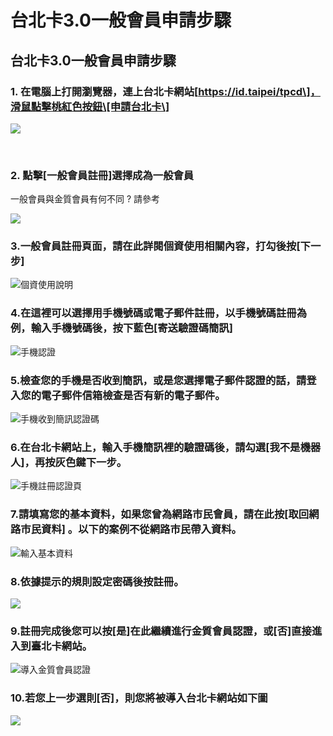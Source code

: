 # 台北卡3.0一般會員申請步驟

## 台北卡3.0一般會員申請步驟 <a id="bei-ka-3-0-yi-ban-shen-bu"></a>

### 1. 在電腦上打開瀏覽器，連上台北卡網站\[https://id.taipei/tpcd\]，滑鼠點擊桃紅色按鈕\[申請台北卡\] <a id="1-zai-shang-da-qi-shang-bei-ka-zhan-httpsidtaipeitpcd-hua-shu-tao-se-an-shen-bei-ka"></a>

![](https://blobscdn.gitbook.com/v0/b/gitbook-28427.appspot.com/o/assets%2F-LAqos0JTqq2LFNwXzku%2F-LAqovmMw_bcb_h54pqg%2F-LAqpzGz2lHmt5UNvBR0%2F2018-04-23_145107.png?alt=media&token=c1714621-c0b7-4b6f-8edc-e0fb432a685e)

​

### 2. 點擊\[一般會員註冊\]選擇成為一般會員 <a id="2-yi-ban-cheng-yi-ban"></a>

一般會員與金質會員有何不同 ? 請參考

![](.gitbook/assets/image%20%281%29.png)

### 3.一般會員註冊頁面，請在此詳閱個資使用相關內容，打勾後按\[下一步\]

![&#x500B;&#x8CC7;&#x4F7F;&#x7528;&#x8AAA;&#x660E;](.gitbook/assets/image.png)



### 4.在這裡可以選擇用手機號碼或電子郵件註冊，以手機號碼註冊為例，輸入手機號碼後，按下藍色\[寄送驗證碼簡訊\]

![&#x624B;&#x6A5F;&#x8A8D;&#x8B49;](.gitbook/assets/2018-04-23_163749.png)



### 5.檢查您的手機是否收到簡訊，或是您選擇電子郵件認證的話，請登入您的電子郵件信箱檢查是否有新的電子郵件。

![&#x624B;&#x6A5F;&#x6536;&#x5230;&#x7C21;&#x8A0A;&#x8A8D;&#x8B49;&#x78BC;](.gitbook/assets/screenshot_2018-04-23-15-45-11-03.png)

### 6.在台北卡網站上，輸入手機簡訊裡的驗證碼後，請勾選\[我不是機器人\]，再按灰色鍵下一步。

![&#x624B;&#x6A5F;&#x8A3B;&#x518A;&#x8A8D;&#x8B49;&#x9801;](.gitbook/assets/2018-04-23_163913.png)

### ​7.請填寫您的基本資料，如果您曾為網路市民會員，請在此按\[取回網路市民資料\] 。以下的案例不從網路市民帶入資料。

![&#x8F38;&#x5165;&#x57FA;&#x672C;&#x8CC7;&#x6599;](.gitbook/assets/wang-lu-shi-min-qu-hui-shang-ban-bu.png)

### 8.依據提示的規則設定密碼後按註冊。

![](.gitbook/assets/2018-04-23_155640.png)

### 9.註冊完成後您可以按\[是\]在此繼續進行金質會員認證，或\[否\]直接進入到臺北卡網站。

![&#x5C0E;&#x5165;&#x91D1;&#x8CEA;&#x6703;&#x54E1;&#x8A8D;&#x8B49;](.gitbook/assets/jin-zhi-hui-yuan-ren-zheng.png)

### 10.若您上一步選則\[否\]，則您將被導入台北卡網站如下圖

![](.gitbook/assets/2018-04-26_103448%20%281%29.png)

